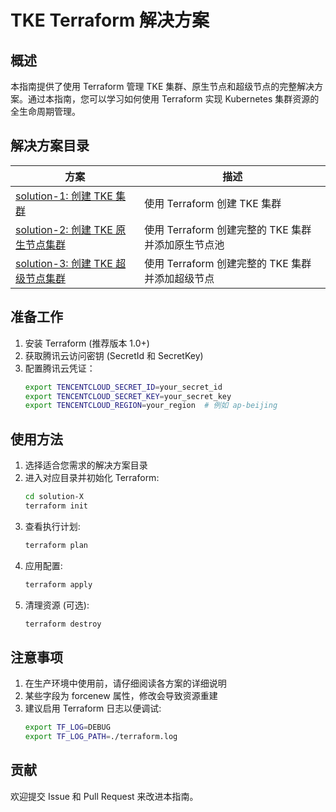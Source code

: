 # TKE Terraform 解决方案

## 概述

本指南提供了使用 Terraform 管理 TKE 集群、原生节点和超级节点的完整解决方案。通过本指南，您可以学习如何使用 Terraform 实现 Kubernetes 集群资源的全生命周期管理。

## 解决方案目录

| 方案 | 描述 |
|------|------|
| [solution-1: 创建 TKE 集群](./solution-1) | 使用 Terraform 创建 TKE 集群 |
| [solution-2: 创建 TKE 原生节点集群](./solution-2) | 使用 Terraform 创建完整的 TKE 集群并添加原生节点池 |
| [solution-3: 创建 TKE 超级节点集群](./solution-3) | 使用 Terraform 创建完整的 TKE 集群并添加超级节点 |

## 准备工作

1. 安装 Terraform (推荐版本 1.0+)
2. 获取腾讯云访问密钥 (SecretId 和 SecretKey)
3. 配置腾讯云凭证：
   ```bash
   export TENCENTCLOUD_SECRET_ID=your_secret_id
   export TENCENTCLOUD_SECRET_KEY=your_secret_key
   export TENCENTCLOUD_REGION=your_region  # 例如 ap-beijing
   ```

## 使用方法

1. 选择适合您需求的解决方案目录
2. 进入对应目录并初始化 Terraform:
   ```bash
   cd solution-X
   terraform init
   ```
3. 查看执行计划:
   ```bash
   terraform plan
   ```
4. 应用配置:
   ```bash
   terraform apply
   ```
5. 清理资源 (可选):
   ```bash
   terraform destroy
   ```

## 注意事项

1. 在生产环境中使用前，请仔细阅读各方案的详细说明
2. 某些字段为 forcenew 属性，修改会导致资源重建
3. 建议启用 Terraform 日志以便调试:
   ```bash
   export TF_LOG=DEBUG
   export TF_LOG_PATH=./terraform.log
   ```

## 贡献

欢迎提交 Issue 和 Pull Request 来改进本指南。

